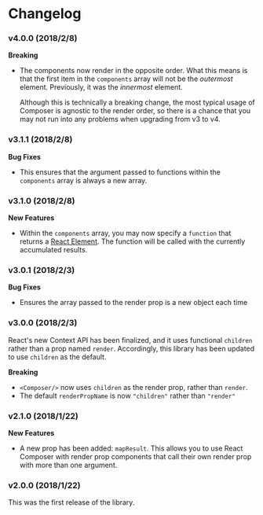 # Changelog

### v4.0.0 (2018/2/8)

**Breaking**

* The components now render in the opposite order. What this means is that the
  first item in the `components` array will not be the _outermost_ element.
  Previously, it was the _innermost_ element.

  Although this is technically a breaking change, the most typical usage of
  Composer is agnostic to the render order, so there is a chance that you
  may not run into any problems when upgrading from v3 to v4.

### v3.1.1 (2018/2/8)

**Bug Fixes**

* This ensures that the argument passed to functions within the `components`
  array is always a new array.

### v3.1.0 (2018/2/8)

**New Features**

* Within the `components` array, you may now specify a `function` that returns
  a [React Element](https://reactjs.org/docs/glossary.html#elements).
  The function will be called with the currently accumulated results.

### v3.0.1 (2018/2/3)

**Bug Fixes**

* Ensures the array passed to the render prop is a new object each time

### v3.0.0 (2018/2/3)

React's new Context API has been finalized, and it uses functional `children` rather than a prop
named `render`. Accordingly, this library has been updated to use `children` as the default.

**Breaking**

* `<Composer/>` now uses `children` as the render prop, rather than `render`.
* The default `renderPropName` is now `"children"` rather than `"render"`

### v2.1.0 (2018/1/22)

**New Features**

* A new prop has been added: `mapResult`. This allows you to use React Composer with
  render prop components that call their own render prop with more than one argument.

### v2.0.0 (2018/1/22)

This was the first release of the library.
